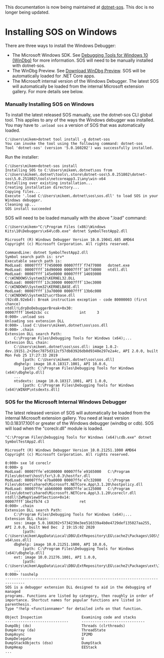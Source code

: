 This documentation is now being maintained at [dotnet-sos](https://learn.microsoft.com/dotnet/core/diagnostics/dotnet-sos). This doc is no longer being updated.

Installing SOS on Windows
=========================

There are three ways to install the Windows Debugger:

* The Microsoft Windows SDK. See [Debugging Tools for Windows 10 (WinDbg)](https://docs.microsoft.com/en-us/windows-hardware/drivers/debugger/debugger-download-tools#small-classic-windbg-preview-logo-debugging-tools-for-windows-10-windbg) for more information. SOS will need to be manually installed with dotnet-sos.
* The WinDbg Preview. See [Download WinDbg Preview](https://docs.microsoft.com/en-us/windows-hardware/drivers/debugger/debugger-download-tools#small-windbg-preview-logo-download-windbg-preview). SOS will be automatically loaded for .NET Core apps.
* The Microsoft internal version of the Windows Debugger. The latest SOS will automatically be loaded from the internal Microsoft extension gallery. For more details see below.

### Manually Installing SOS on Windows ###

To install the latest released SOS manually, use the dotnet-sos CLI global tool. This applies to any of the ways the Windows debugger was installed. You may have to `.unload sos` a version of SOS that was automatically loaded.

    C:\Users\mikem>dotnet tool install -g dotnet-sos
    You can invoke the tool using the following command: dotnet-sos
    Tool 'dotnet-sos' (version '5.0.160202') was successfully installed.

Run the installer:

    C:\Users\mikem>dotnet-sos install
    Installing SOS to C:\Users\mikem\.dotnet\sos from C:\Users\mikem\.dotnet\tools\.store\dotnet-sos\5.0.251802\dotnet-sos\5.0.251802\tools\netcoreapp3.1\any\win-x64
    Installing over existing installation...
    Creating installation directory...
    Copying files...
    Execute '.load C:\Users\mikem\.dotnet\sos\sos.dll' to load SOS in your Windows debugger.
    Cleaning up...
    SOS install succeeded

SOS will need to be loaded manually with the above ".load" command:

    C:\Users\mikem>"C:\Program Files (x86)\Windows Kits\10\Debuggers\x64\cdb.exe" dotnet SymbolTestApp2.dll

    Microsoft (R) Windows Debugger Version 10.0.19041.685 AMD64
    Copyright (c) Microsoft Corporation. All rights reserved.

    CommandLine: dotnet SymbolTestApp2.dll
    Symbol search path is: srv*
    Executable search path is:
    ModLoad: 00007ff7`f7450000 00007ff7`f7477000   dotnet.exe
    ModLoad: 00007fff`16d90000 00007fff`16f7d000   ntdll.dll
    ModLoad: 00007fff`145e0000 00007fff`14693000   C:\WINDOWS\System32\KERNEL32.DLL
    ModLoad: 00007fff`13c30000 00007fff`13ec3000   C:\WINDOWS\System32\KERNELBASE.dll
    ModLoad: 00007fff`13a70000 00007fff`13b6c000   C:\WINDOWS\System32\ucrtbase.dll
    (92cd8.92eb4): Break instruction exception - code 80000003 (first chance)
    ntdll!LdrpDoDebuggerBreak+0x30:
    00007fff`16e62cbc cc              int     3
    0:000> .unload sos
    Unloading sos extension DLL
    0:000> .load C:\Users\mikem\.dotnet\sos\sos.dll
    0:000> .chain
    Extension DLL search Path:
        C:\Program Files\Debugging Tools for Windows (x64);...
    Extension DLL chain:
        C:\Users\mikem\.dotnet\sos\sos.dll: image 1.0.2-dev.19151.2+26ec7875d312cf57db83926db0d9340e297e2a4c, API 2.0.0, built Mon Feb 25 17:27:33 2019
            [path: C:\Users\mikem\.dotnet\sos\sos.dll]
        dbghelp: image 10.0.18317.1001, API 10.0.6,
            [path: C:\Program Files\Debugging Tools for Windows (x64)\dbghelp.dll]
        ...
        ntsdexts: image 10.0.18317.1001, API 1.0.0,
            [path: C:\Program Files\Debugging Tools for Windows (x64)\WINXP\ntsdexts.dll]

### SOS for the Microsoft Internal Windows Debugger ###

The latest released version of SOS will automatically be loaded from the internal Microsoft extension gallery. You need at least version 10.0.18317.1001 or greater of the Windows debugger (windbg or cdb). SOS will load when the "coreclr.dll" module is loaded.

    "C:\Program Files\Debugging Tools for Windows (x64)\cdb.exe" dotnet SymbolTestApp2.dll
    
    Microsoft (R) Windows Debugger Version 10.0.21251.1000 AMD64
    Copyright (c) Microsoft Corporation. All rights reserved.

    0:000> sxe ld coreclr
    0:000> g
    ModLoad: 00007ffe`e9100000 00007ffe`e9165000   C:\Program Files\dotnet\host\fxr\3.0.3\hostfxr.dll
    ModLoad: 00007ffe`e7ba0000 00007ffe`e7c32000   C:\Program Files\dotnet\shared\Microsoft.NETCore.App\3.1.20\hostpolicy.dll
    ModLoad: 00007ffe`abb60000 00007ffe`ac125000   C:\Program Files\dotnet\shared\Microsoft.NETCore.App\3.1.20\coreclr.dll
    ntdll!ZwMapViewOfSection+0x14:
    00007fff`16e2fb74 c3              ret
    0:000> .chain
    Extension DLL search Path:
        C:\Program Files\Debugging Tools for Windows (x64);...
    Extension DLL chain:
        sos: image 5.0.160202+5734230e3ee516339a4b0e4729def135027aa255, API 2.0.0, built Wed Dec  2 19:15:02 2020
            [path: C:\Users\mikem\AppData\Local\DBG\ExtRepository\EG\cache2\Packages\SOS\5.0.3.10202\win-x64\sos.dll]
        dbghelp: image 10.0.21251.1000, API 10.0.6,
            [path: C:\Program Files\Debugging Tools for Windows (x64)\dbghelp.dll]
        ext: image 10.0.21276.1001, API 1.0.0,
            [path: C:\Users\mikem\AppData\Local\DBG\ExtRepository\EG\cache2\Packages\ext\10.0.21276.1001\amd64fre\winext\ext.dll]
        ...
    0:000> !soshelp
    -------------------------------------------------------------------------------
    SOS is a debugger extension DLL designed to aid in the debugging of managed
    programs. Functions are listed by category, then roughly in order of
    importance. Shortcut names for popular functions are listed in parenthesis.
    Type "!help <functionname>" for detailed info on that function.

    Object Inspection                  Examining code and stacks
    -----------------------------      -----------------------------
    DumpObj (do)                       Threads (clrthreads)
    DumpArray (da)                     ThreadState
    DumpAsync                          IP2MD
    DumpDelegate                       U
    DumpStackObjects (dso)             DumpStack
    DumpHeap                           EEStack
    ...


